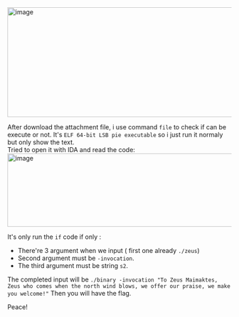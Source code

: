 <img width="828" height="247" alt="image" src="https://github.com/user-attachments/assets/05f52bf8-f420-4811-8444-3bc90589c16f" />  

After download the attachment file, i use command `file` to check if can be execute or not. It's `ELF 64-bit LSB pie executable` so i just run it normaly but only show the text.  
Tried to open it with IDA and read the code:  
<img width="796" height="165" alt="image" src="https://github.com/user-attachments/assets/a98a513c-7c48-40e5-8cff-15dcd12abc9f" />  

It's only run the `if` code if only :  
- There're 3 argument when we input ( first one already `./zeus`)  
- Second argument must be `-invocation`.  
- The third argument must be string `s2`.
  
The completed input will be `./binary -invocation "To Zeus Maimaktes, Zeus who comes when the north wind blows, we offer our praise, we make you welcome!"`
Then you will have the flag.

Peace!

